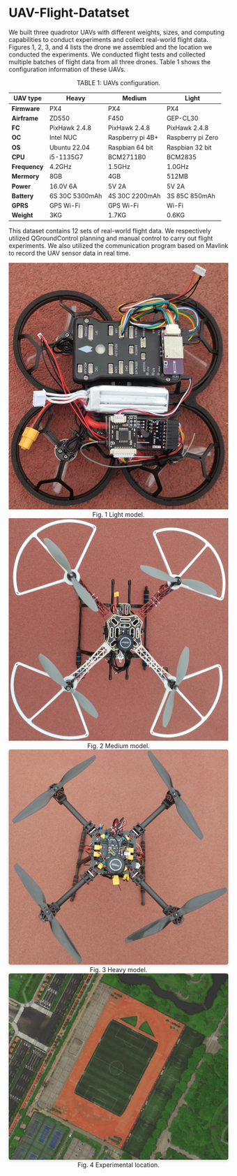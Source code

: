 # UAV-Flight-Datatset
 
We built three quadrotor UAVs with different weights, sizes, and computing capabilities to conduct experiments and collect real-world flight data. Figures 1, 2, 3, and 4 lists the drone we assembled and the location we conducted the experiments. We conducted flight tests and collected multiple batches of flight data from all three drones. Table 1 shows the configuration information of these UAVs.

<center>

<div>TABLE 1: UAVs configuration.</div>

| **UAV type**               | Heavy            | Medium            | Light    |
|-------------------------------------|------------------------------------|-----------|----------|
| **Firmware**               | PX4              | PX4               | PX4      |
| **Airframe**               | ZD550            | F450              | GEP-CL30 |
| **FC**                     | PixHawk 2.4.8    | PixHawk 2.4.8     | PixHawk 2.4.8|
| **OC**                     | Intel NUC        | Raspberry pi 4B+  | Raspberry pi Zero |
| **OS**                     | Ubuntu 22.04     | Raspbian 64 bit   | Raspbian 32 bit |
| **CPU**                    | i5-1135G7        | BCM2711B0         | BCM2835  |
| **Frequency**              | 4.2GHz           | 1.5GHz            | 1.0GHz   |
| **Mermory**                | 8GB              | 4GB               | 512MB    |
| **Power**                  | 16.0V 6A         | 5V 2A             | 5V 2A    |
| **Battery**                | 6S 30C 5300mAh   | 4S 30C 2200mAh    | 3S 85C 850mAh|
| **GPRS**                   | GPS Wi-Fi        | GPS Wi-Fi         | Wi-Fi    |
| **Weight**                 | 3KG              | 1.7KG             | 0.6KG    |

</center>


This dataset contains 12 sets of real-world flight data. We respectively utilized QGroundControl planning and manual control to carry out flight experiments. We also utilized the communication program based on Mavlink to record the UAV sensor data in real time. 


<center>
    <img src=./Figure/light.jpg>
    <div>Fig. 1 Light model.</div>
</center>

<center>
    <img src=./Figure/medium.jpg>
    <div>Fig. 2 Medium model.</div>
</center>

<center>
    <img style="border-radius: 0.3125em;
    box-shadow: 0 2px 4px 0 rgba(34,36,38,.12),0 2px 10px 0 rgba(34,36,38,.08);" 
    src=./Figure/heavy.jpg>
    <br>
    <div>Fig. 3 Heavy model.</div>
</center>

<center>
    <img style="border-radius: 0.3125em;
    box-shadow: 0 2px 4px 0 rgba(34,36,38,.12),0 2px 10px 0 rgba(34,36,38,.08);" 
    src=./Figure/exp_location.png>
    <br>
    <div>Fig. 4 Experimental location.</div>
</center>


